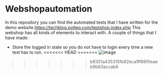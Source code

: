 # Webshopautomation

In this repository you can find the automated tests that I have written for the demo website https://techblog.polteq.com/testshop.index.php
This webshop has all kinds of elements to interact with. A couple of things that I have made: 

- Store the logged in state so you do not have to login every time a new test has to run. 
<<<<<<< HEAD
=======
![image](https://github.com/Chaira-Joel/Webshop-Testautomation/assets/79043671/259b8161-6311-4c36-ac07-b5fae3186da5)
>>>>>>> b8351a435315fb82eca1ff86f0eaeb9b63accab6
